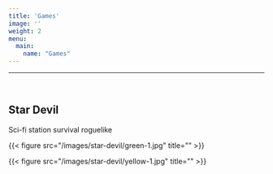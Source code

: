 ```yaml
---
title: 'Games'
image: ''
weight: 2
menu:
  main:
    name: "Games"
---
```

---
&nbsp;

## Star Devil

Sci-fi station survival roguelike

{{< figure src="/images/star-devil/green-1.jpg" title="" >}}

{{< figure src="/images/star-devil/yellow-1.jpg" title="" >}}